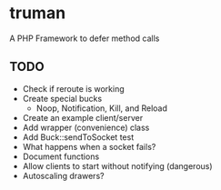 truman
======

A PHP Framework to defer method calls

TODO
----
- Check if reroute is working
- Create special bucks
  - Noop, Notification, Kill, and Reload
- Create an example client/server
- Add wrapper (convenience) class
- Add Buck::sendToSocket test
- What happens when a socket fails?
- Document functions
- Allow clients to start without notifying (dangerous)
- Autoscaling drawers?